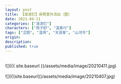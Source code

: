 ```yaml
---
layout: post
title: 【浪浪钉】床照意外流出（图）
date: 2021-04-11
categories: ["浪浪钉"]
characters: ["周子舒", "温客行"]
tags: ["涩图", "温周", "天涯客", "山河令"]
origin: 
description: 
published: true
---
```


<br>
![]({{ site.baseurl }}/assets/media/image/20210411.jpg)
<br><br>
![]({{site.baseurl}}/assets/media/image/20210407.jpg)
